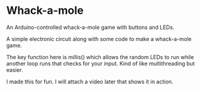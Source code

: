 # Whack-a-mole
An Arduino-controlled whack-a-mole game with buttons and LEDs.

A simple electronic circuit along with some code to make a whack-a-mole game.

The key function here is millis() which allows the random LEDs to run while another loop runs that checks for your input. Kind of like multithreading but easier.

I made this for fun. I will attach a video later that shows it in action.
